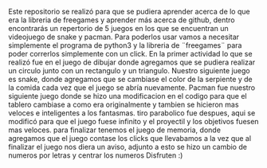 Este repositorio se realizó para que se pudiera aprender acerca de lo que era la libreria de freegames y aprender más acerca de github, dentro encontrarás un repertorio de 5 juegos en los que se encuentran un videojuego de snake y pacman.
Para poderlos usar vamos a necesitar simplemente el programa de python3 y la libreria de ¨freegames¨ para poder correrlos simplemente con un click.
En la primer actividad lo que se realizó fue en el juego de dibujar donde agregamos que se pudiera realizar un circulo junto con un rectangulo y un triangulo.
Nuestro siguiente juego es snake, donde agregamos que se cambiase el color de la serpiente y de la comida cada vez que el juego se abría nuevamente.
Pacman fue nuestro siguiente juego donde se hizo una modificacion en el codigo para que el tablero cambiase a como era originalmente y tambien se hicieron mas veloces e inteligentes a los fantasmas.
tiro parabolico fue despues, aqui se modificó para que el juego fuese infinito y el proyectil y los objetivos fuesen mas veloces.
para finalizar tenemos el juego de memoria, donde agregamos que el juego contase los clicks que llevabamos a la vez que al finalizar el juego nos diera un aviso, adjunto a esto se hizo un cambio de numeros por letras y centrar los numeros
Disfruten :)
